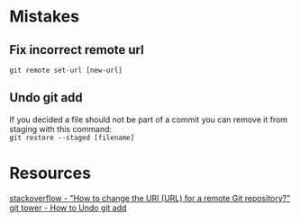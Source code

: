 # Mistakes

## Fix incorrect remote url
`git remote set-url [new-url]`


## Undo git add
If you decided a file should not be part of a commit you can remove it from staging with this command:<br>
`git restore --staged [filename]`

# Resources
[stackoverflow - "How to change the URI (URL) for a remote Git repository?"](https://stackoverflow.com/questions/2432764/how-to-change-the-uri-url-for-a-remote-git-repository)
[git tower - How to Undo git add](https://www.git-tower.com/learn/git/faq/undo-git-add/)
